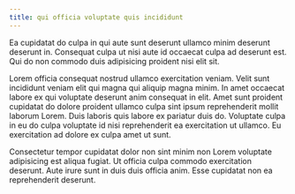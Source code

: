 ```yaml
---
title: qui officia voluptate quis incididunt
---
```


Ea cupidatat do culpa in qui aute sunt deserunt ullamco minim deserunt deserunt in. Consequat culpa ut nisi aute id occaecat culpa ad deserunt est. Qui do non commodo duis adipisicing proident nisi elit sit.

Lorem officia consequat nostrud ullamco exercitation veniam. Velit sunt incididunt veniam elit qui magna qui aliquip magna minim. In amet occaecat labore ex qui voluptate deserunt anim consequat in elit. Amet sunt proident cupidatat do dolore proident ullamco culpa sint ipsum reprehenderit mollit laborum Lorem. Duis laboris quis labore ex pariatur duis do. Voluptate culpa in eu do culpa voluptate id nisi reprehenderit ea exercitation ut ullamco. Eu exercitation ad dolore ex culpa amet ut sunt.

Consectetur tempor cupidatat dolor non sint minim non Lorem voluptate adipisicing est aliqua fugiat. Ut officia culpa commodo exercitation deserunt. Aute irure sunt in duis duis officia anim. Esse cupidatat non ea reprehenderit deserunt.